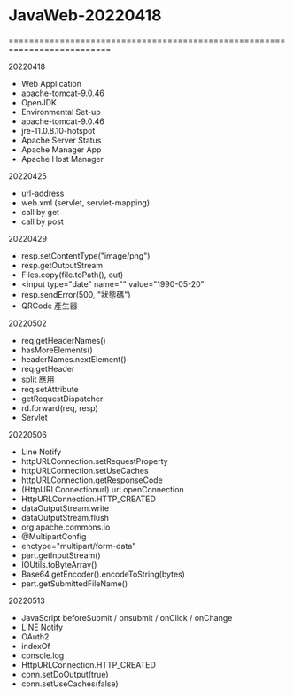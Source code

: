 # JavaWeb-20220418
==========================================================================

20220418
- Web Application
- apache-tomcat-9.0.46
- OpenJDK 
- Environmental Set-up
- apache-tomcat-9.0.46
- jre-11.0.8.10-hotspot
- Apache Server Status 
- Apache Manager App 
- Apache Host Manager


20220425
- url-address 
- web.xml (servlet, servlet-mapping) 
- call by get 
- call by post



20220429
- resp.setContentType("image/png")
- resp.getOutputStream
- Files.copy(file.toPath(), out)
- <input type="date" name="" value="1990-05-20" 
- resp.sendError(500, "狀態碼")
- QRCode 產生器
         

20220502
- req.getHeaderNames() 
- hasMoreElements() 
- headerNames.nextElement() 
- req.getHeader 
- split 應用 
- req.setAttribute 
- getRequestDispatcher 
- rd.forward(req, resp) 
- Servlet 

         
20220506
- Line Notify 
- httpURLConnection.setRequestProperty 
- httpURLConnection.setUseCaches 
- httpURLConnection.getResponseCode
- (HttpURLConnectionurl) url.openConnection 
- HttpURLConnection.HTTP_CREATED 
- dataOutputStream.write 
- dataOutputStream.flush 
- org.apache.commons.io 
- @MultipartConfig
- enctype="multipart/form-data"
- part.getInputStream() 
- IOUtils.toByteArray() 
- Base64.getEncoder().encodeToString(bytes) 
- part.getSubmittedFileName()


         
20220513
- JavaScript beforeSubmit / onsubmit  / onClick / onChange 
- LINE Notify
- OAuth2 
- indexOf 
- console.log 
- HttpURLConnection.HTTP_CREATED 
- conn.setDoOutput(true)
- conn.setUseCaches(false) 
         
